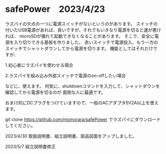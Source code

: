 # safePower　2023/4/23

ラズパイの欠点の一つに電源スイッチがないというのがあります。
スイッチの付いたUSB電源があれば、良いですが、それでもいきなり電源を切ると運が悪ければ、
microSDが壊れて起動できなくなることがあります。
そこで、安全に電源を入り切りできる基板を作りました。
赤いスイッチで電源投入、もう一方のスイッチでシャットダウンしてから電源を切ります。
機能としてはそれだけですが、

1.初心者にラズパイを使わせる場合

2.ラズパイを組み込み外部スイッチで電源のon-offしたい場合

などに、使えます。
何気に、shutdownコマンドを入力して、シャットダウンを確認してから電源を切るのが
面倒な人に最適です。

おまけ的にDCプラグをつけていますので、一般のACアダプタ5V2A以上を使えます。

git clone https://github.com/momorara/safePower でラズパイにダウンロードしてください。

2023/4/30
  取扱説明書、組立説明書、部品図面をアップしました。
  
2023/5/7
  組立説明書修正
